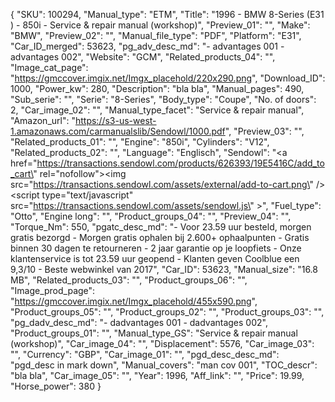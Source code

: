 {
  "SKU": 100294, 
  "Manual_type": "ETM", 
  "Title": "1996 - BMW 8-Series  (E31 ) - 850i - Service & repair manual (workshop)", 
  "Preview_01": "", 
  "Make": "BMW", 
  "Preview_02": "", 
  "Manual_file_type": "PDF", 
  "Platform": "E31", 
  "Car_ID_merged": 53623, 
  "pg_adv_desc_md": "- advantages 001 - advantages 002", 
  "Website": "GCM", 
  "Related_products_04": "", 
  "Image_cat_page": "https://gmccover.imgix.net/Imgx_placehold/220x290.png", 
  "Download_ID": 1000, 
  "Power_kw": 280, 
  "Description": "bla bla", 
  "Manual_pages": 490, 
  "Sub_serie": "", 
  "Serie": "8-Series", 
  "Body_type": "Coupe", 
  "No. of doors": 2, 
  "Car_image_02": "", 
  "Manual_type_facet": "Service & repair manual", 
  "Amazon_url": "https://s3-us-west-1.amazonaws.com/carmanualslib/Sendowl/1000.pdf", 
  "Preview_03": "", 
  "Related_products_01": "", 
  "Engine": "850i", 
  "Cylinders": "V12", 
  "Related_products_02": "", 
  "Language": "Englisch", 
  "Sendowl": "<a href=\"https://transactions.sendowl.com/products/626393/19E5416C/add_to_cart\" rel=\"nofollow\"><img src=\"https://transactions.sendowl.com/assets/external/add-to-cart.png\" /></a><script type=\"text/javascript\" src=\"https://transactions.sendowl.com/assets/sendowl.js\" ></script>", 
  "Fuel_type": "Otto", 
  "Engine long": "", 
  "Product_groups_04": "", 
  "Preview_04": "", 
  "Torque_Nm": 550, 
  "pgatc_desc_md": "-  Voor 23.59 uur besteld, morgen gratis bezorgd  -  Morgen gratis ophalen bij 2.600+ ophaalpunten  -  Gratis binnen 30 dagen te retourneren  -  2 jaar garantie op je loopfiets  -  Onze klantenservice is tot 23.59 uur geopend  -  Klanten geven Coolblue een 9,3/10   -  Beste webwinkel van 2017", 
  "Car_ID": 53623, 
  "Manual_size": "16.8 MB", 
  "Related_products_03": "", 
  "Product_groups_06": "", 
  "Image_prod_page": "https://gmccover.imgix.net/Imgx_placehold/455x590.png", 
  "Product_groups_05": "", 
  "Product_groups_02": "", 
  "Product_groups_03": "", 
  "pg_dadv_desc_md": "- dadvantages 001 - dadvantages 002", 
  "Product_groups_01": "", 
  "Manual_type_GS": "Service & repair manual (workshop)", 
  "Car_image_04": "", 
  "Displacement": 5576, 
  "Car_image_03": "", 
  "Currency": "GBP", 
  "Car_image_01": "", 
  "pgd_desc_desc_md": "pgd_desc in mark down", 
  "Manual_covers": "man cov 001", 
  "TOC_descr": "bla bla", 
  "Car_image_05": "", 
  "Year": 1996, 
  "Aff_link": "", 
  "Price": 19.99, 
  "Horse_power": 380
}